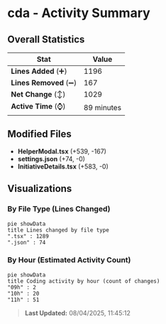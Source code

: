 # cda - Activity Summary 

## Overall Statistics

| Stat                   | Value                                                             |
| ---------------------- | ----------------------------------------------------------------- |
| **Lines Added** (➕)   | 1196                                          |
| **Lines Removed** (➖) | 167                                        |
| **Net Change** (↕)    | 1029                |
| **Active Time** (⌚)   | 89 minutes |


## Modified Files
- **HelperModal.tsx** (+539, -167)
- **settings.json** (+74, -0)
- **InitiativeDetails.tsx** (+583, -0)

## Visualizations

### By File Type (Lines Changed)

```mermaid
pie showData
title Lines changed by file type
".tsx" : 1289
".json" : 74
```

### By Hour (Estimated Activity Count)

```mermaid
pie showData
title Coding activity by hour (count of changes)
"09h" : 2
"10h" : 20
"11h" : 51
```


> **Last Updated:** 08/04/2025, 11:45:12